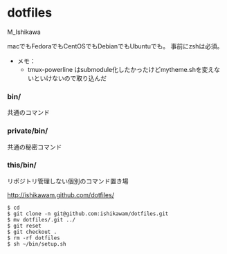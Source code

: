 # dotfiles

M_Ishikawa

macでもFedoraでもCentOSでもDebianでもUbuntuでも。
事前にzshは必須。


* メモ：
  * tmux-powerline はsubmodule化したかったけどmytheme.shを変えないといけないので取り込んだ


### bin/

共通のコマンド

### private/bin/

共通の秘密コマンド

### this/bin/

リポジトリ管理しない個別のコマンド置き場


http://ishikawam.github.com/dotfiles/


```
$ cd
$ git clone -n git@github.com:ishikawam/dotfiles.git
$ mv dotfiles/.git ../
$ git reset
$ git checkout .
$ rm -rf dotfiles
$ sh ~/bin/setup.sh
```
